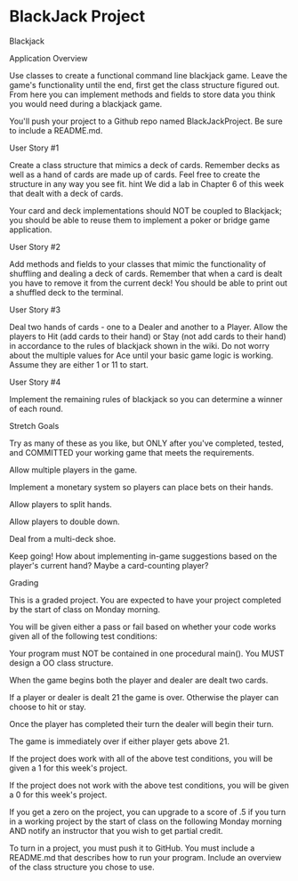 # BlackJack Project

Blackjack

Application Overview

Use classes to create a functional command line blackjack game. Leave the game's functionality until the end, first get the class structure figured out. From here you can implement methods and fields to store data you think you would need during a blackjack game. 

You'll push your project to a Github repo named BlackJackProject. Be sure to include a README.md.

User Story #1

Create a class structure that mimics a deck of cards. Remember decks as well as a hand of cards are made up of cards. Feel free to create the structure in any way you see fit. hint We did a lab in Chapter 6 of this week that dealt with a deck of cards.

Your card and deck implementations should NOT be coupled to Blackjack; you should be able to reuse them to implement a poker or bridge game application.

User Story #2

Add methods and fields to your classes that mimic the functionality of shuffling and dealing a deck of cards. Remember that when a card is dealt you have to remove it from the current deck! You should be able to print out a shuffled deck to the terminal.

User Story #3

Deal two hands of cards - one to a Dealer and another to a Player. Allow the players to Hit (add cards to their hand) or Stay (not add cards to their hand) in accordance to the rules of blackjack shown in the wiki. Do not worry about the multiple values for Ace until your basic game logic is working. Assume they are either 1 or 11 to start.

User Story #4

Implement the remaining rules of blackjack so you can determine a winner of each round.

Stretch Goals

Try as many of these as you like, but ONLY after you've completed, tested, and COMMITTED your working game that meets the requirements.

Allow multiple players in the game.

Implement a monetary system so players can place bets on their hands.

Allow players to split hands.

Allow players to double down.

Deal from a multi-deck shoe.

Keep going! How about implementing in-game suggestions based on the player's current hand? Maybe a card-counting player?

Grading

This is a graded project. You are expected to have your project completed by the start of class on Monday morning.

You will be given either a pass or fail based on whether your code works given all of the following test conditions:

Your program must NOT be contained in one procedural main(). You MUST design a OO class structure.

When the game begins both the player and dealer are dealt two cards.

If a player or dealer is dealt 21 the game is over. Otherwise the player can choose to hit or stay.

Once the player has completed their turn the dealer will begin their turn.

The game is immediately over if either player gets above 21.

If the project does work with all of the above test conditions, you will be given a 1 for this week's project.

If the project does not work with the above test conditions, you will be given a 0 for this week's project.

If you get a zero on the project, you can upgrade to a score of .5 if you turn in a working project by the start of class on the following Monday morning AND notify an instructor that you wish to get partial credit.

To turn in a project, you must push it to GitHub. You must include a README.md that describes how to run your program. Include an overview of the class structure you chose to use.